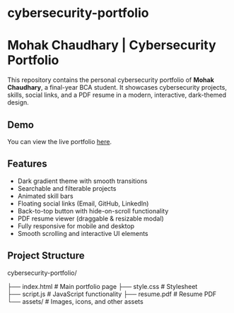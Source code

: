 # cybersecurity-portfolio
# Mohak Chaudhary | Cybersecurity Portfolio

This repository contains the personal cybersecurity portfolio of **Mohak Chaudhary**, a final-year BCA student. It showcases cybersecurity projects, skills, social links, and a PDF resume in a modern, interactive, dark-themed design.

## Demo
You can view the live portfolio [here](https://mohakchaudhary203.github.io/cybersecurity-portfolio/
).

## Features
- Dark gradient theme with smooth transitions
- Searchable and filterable projects
- Animated skill bars
- Floating social links (Email, GitHub, LinkedIn)
- Back-to-top button with hide-on-scroll functionality
- PDF resume viewer (draggable & resizable modal)
- Fully responsive for mobile and desktop
- Smooth scrolling and interactive UI elements

## Project Structure
cybersecurity-portfolio/

├── index.html # Main portfolio page
├── style.css # Stylesheet  
├── script.js # JavaScript functionality
├── resume.pdf # Resume PDF
└── assets/ # Images, icons, and other assets

